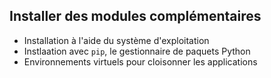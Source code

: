 ## Installer des modules complémentaires

* Installation à l'aide du système d'exploitation
* Instlaation avec `pip`, le gestionnaire de paquets Python
* Environnements virtuels pour cloisonner les applications

